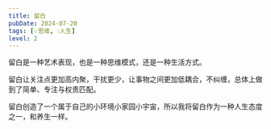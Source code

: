 ```yaml
---
title: 留白
pubDate: 2024-07-20
tags: [💡思维, 💧人生]
level: 2
---
```


留白是一种艺术表现，也是一种思维模式，还是一种生活方式。

留白让关注点更加高内聚，干扰更少，让事物之间更加低耦合，不纠缠，总体上做到了简单、专注与权责匹配。

留白创造了一个属于自己的小环境小家园小宇宙，所以我将留白作为一种人生态度之一，和养生一样。
